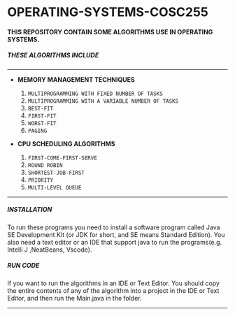 # OPERATING-SYSTEMS-COSC255
#### THIS REPOSITORY CONTAIN SOME ALGORITHMS USE IN OPERATING SYSTEMS.
##### THESE ALGORITHMS INCLUDE

____

- **MEMORY MANAGEMENT TECHNIQUES**

  1. `MULTIPROGRAMMING WITH FIXED NUMBER OF TASKS`
  1. `MULTIPROGRAMMING WITH A VARIABLE NUMBER OF TASKS`
  1. `BEST-FIT`
  1. `FIRST-FIT`
  1. `WORST-FIT`
  1. `PAGING`   


- **CPU SCHEDULING ALGORITHMS**  

    1. `FIRST-COME-FIRST-SERVE`
    1. `ROUND ROBIN`
    1. `SHORTEST-JOB-FIRST`
    1. `PRIORITY`
    1. `MULTI-LEVEL QUEUE`  

____
##### INSTALLATION
To run these programs you need to install a software program called Java SE Development Kit (or JDK for short, and SE means Standard Edition). You also need a text editor or an IDE that support java to run the programs(e.g. Intelli J ,NeatBeans, Vscode).


##### RUN CODE
If you want to run the algorithms in an IDE or Text Editor. You should
copy the entire contents of any of the algorithm into a project in the IDE or Text Editor, and then run the Main.java in the folder.

____
